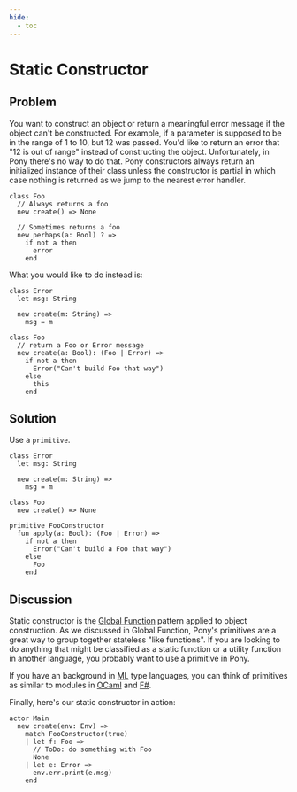 ```yaml
---
hide:
  - toc
---
```


# Static Constructor

## Problem

You want to construct an object or return a meaningful error message if the object can't be constructed. For example, if a parameter is supposed to be in the range of 1 to 10, but 12 was passed. You'd like to return an error that "12 is out of range" instead of constructing the object. Unfortunately, in Pony there's no way to do that. Pony constructors always return an initialized instance of their class unless the constructor is partial in which case nothing is returned as we jump to the nearest error handler.

```pony
class Foo
  // Always returns a foo
  new create() => None

  // Sometimes returns a foo
  new perhaps(a: Bool) ? =>
    if not a then
      error
    end
```

What you would like to do instead is:

```pony
class Error
  let msg: String

  new create(m: String) =>
    msg = m

class Foo
  // return a Foo or Error message
  new create(a: Bool): (Foo | Error) =>
    if not a then
      Error("Can't build Foo that way")
    else
      this
    end
```

## Solution

Use a `primitive`.

```pony
class Error
  let msg: String

  new create(m: String) =>
    msg = m

class Foo
  new create() => None

primitive FooConstructor
  fun apply(a: Bool): (Foo | Error) =>
    if not a then
      Error("Can't build a Foo that way")
    else
      Foo
    end
```

## Discussion

Static constructor is the [Global Function](../code-sharing/global-function.md) pattern applied to object construction. As we discussed in Global Function, Pony's primitives are a great way to group together stateless "like functions". If you are looking to do anything that might be classified as a static function or a utility function in another language, you probably want to use a primitive in Pony.

If you have an background in [ML](https://en.wikipedia.org/wiki/ML_(programming_language)) type languages, you can think of primitives as similar to modules in [OCaml](https://ocaml.org/) and [F#](https://fsharp.org/).

Finally, here's our static constructor in action:

```pony
actor Main
  new create(env: Env) =>
    match FooConstructor(true)
    | let f: Foo =>
      // ToDo: do something with Foo
      None
    | let e: Error =>
      env.err.print(e.msg)
    end
```
